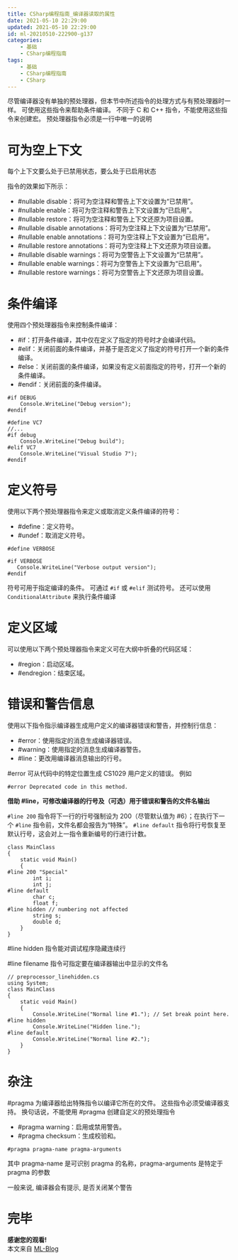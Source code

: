 ```yaml
---
title: CSharp编程指南_编译器读取的属性
date: 2021-05-10 22:29:00
updated: 2021-05-10 22:29:00
id: ml-20210510-222900-g137
categories:
	- 基础
	- CSharp编程指南
tags: 
	- 基础
	- CSharp编程指南
	- CSharp
---
```


尽管编译器没有单独的预处理器，但本节中所述指令的处理方式与有预处理器时一样。 可使用这些指令来帮助条件编译。 不同于 C 和 C++ 指令，不能使用这些指令来创建宏。 预处理器指令必须是一行中唯一的说明



<!--more-->

# 可为空上下文

每个上下文要么处于已禁用状态，要么处于已启用状态

指令的效果如下所示：
* #nullable disable：将可为空注释和警告上下文设置为“已禁用”。
* #nullable enable：将可为空注释和警告上下文设置为“已启用”。
* #nullable restore：将可为空注释和警告上下文还原为项目设置。
* #nullable disable annotations：将可为空注释上下文设置为“已禁用”。
* #nullable enable annotations：将可为空注释上下文设置为“已启用”。
* #nullable restore annotations：将可为空注释上下文还原为项目设置。
* #nullable disable warnings：将可为空警告上下文设置为“已禁用”。
* #nullable enable warnings：将可为空警告上下文设置为“已启用”。
* #nullable restore warnings：将可为空警告上下文还原为项目设置。

# 条件编译

使用四个预处理器指令来控制条件编译：
* #if：打开条件编译，其中仅在定义了指定的符号时才会编译代码。
* #elif：关闭前面的条件编译，并基于是否定义了指定的符号打开一个新的条件编译。
* #else：关闭前面的条件编译，如果没有定义前面指定的符号，打开一个新的条件编译。
* #endif：关闭前面的条件编译。

```CSharp
#if DEBUG
    Console.WriteLine("Debug version");
#endif
```
```CSharp
#define VC7
//...
#if debug
    Console.WriteLine("Debug build");
#elif VC7
    Console.WriteLine("Visual Studio 7");
#endif
```

# 定义符号

使用以下两个预处理器指令来定义或取消定义条件编译的符号：
* #define：定义符号。
* #undef：取消定义符号。

```CSharp
#define VERBOSE

#if VERBOSE
   Console.WriteLine("Verbose output version");
#endif
```

符号可用于指定编译的条件。 可通过 `#if` 或 `#elif` 测试符号。 还可以使用 `ConditionalAttribute` 来执行条件编译

# 定义区域

可以使用以下两个预处理器指令来定义可在大纲中折叠的代码区域：
* #region：启动区域。
* #endregion：结束区域。

# 错误和警告信息

使用以下指令指示编译器生成用户定义的编译器错误和警告，并控制行信息：
* #error：使用指定的消息生成编译器错误。
* #warning：使用指定的消息生成编译器警告。
* #line：更改用编译器消息输出的行号。

#error 可从代码中的特定位置生成 CS1029 用户定义的错误。 例如

```CSharp
#error Deprecated code in this method.
```

**借助 #line，可修改编译器的行号及（可选）用于错误和警告的文件名输出**

`#line 200` 指令将下一行的行号强制设为 200（尽管默认值为 #6）；在执行下一个 `#line` 指令前，文件名都会报告为“特殊”。 `#line default` 指令将行号恢复至默认行号，这会对上一指令重新编号的行进行计数。

```CSharp
class MainClass
{
    static void Main()
    {
#line 200 "Special"
        int i;
        int j;
#line default
        char c;
        float f;
#line hidden // numbering not affected
        string s;
        double d;
    }
}
```

#line hidden 指令能对调试程序隐藏连续行

#line filename 指令可指定要在编译器输出中显示的文件名

```CSharp
// preprocessor_linehidden.cs
using System;
class MainClass
{
    static void Main()
    {
        Console.WriteLine("Normal line #1."); // Set break point here.
#line hidden
        Console.WriteLine("Hidden line.");
#line default
        Console.WriteLine("Normal line #2.");
    }
}
```

# 杂注

#pragma 为编译器给出特殊指令以编译它所在的文件。 这些指令必须受编译器支持。 换句话说，不能使用 #pragma 创建自定义的预处理指令

* #pragma warning：启用或禁用警告。
* #pragma checksum：生成校验和。

```CSharp
#pragma pragma-name pragma-arguments
```

其中 pragma-name 是可识别 pragma 的名称，pragma-arguments 是特定于 pragma 的参数

一般来说, 编译器会有提示, 是否关闭某个警告

# 完毕



**感谢您的观看!**  
本文来自 [ML-Blog][ML-Blog_Link]

<!-- 图片 -->

<!-- 链接 -->

<!-- 水印 -->
[ML-Blog_Link]:https://userminghaoli.github.io/ "我的博客"
